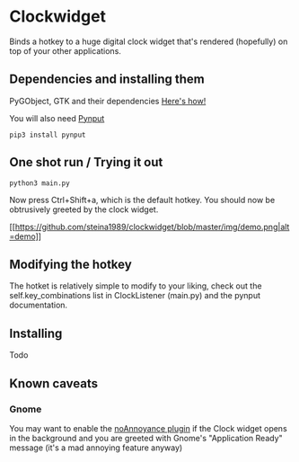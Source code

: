# Clockwidget

Binds a hotkey to a huge digital clock widget that's rendered (hopefully) on top of your other applications.

## Dependencies and installing them
PyGObject, GTK and their dependencies
[Here's how!](https://pygobject.readthedocs.io/en/latest/etting_started.html#windows-getting-started)

You will also need [Pynput](https://pypi.org/project/pynput/)
```
pip3 install pynput
```

## One shot run / Trying it out
```
python3 main.py
```
Now press Ctrl+Shift+a, which is the default hotkey.
You should now be obtrusively greeted by the clock widget.

[[https://github.com/steina1989/clockwidget/blob/master/img/demo.png|alt=demo]]


## Modifying the hotkey
The hotket is relatively simple to modify to your liking, check out the self.key_combinations list in ClockListener (main.py) and the pynput documentation.

## Installing
Todo

## Known caveats
### Gnome
You may want to enable the [noAnnoyance plugin](https://extensions.gnome.org/extension/1236/noannoyance/) if the Clock widget opens in the background and you are greeted with Gnome's "Application Ready" message (it's a mad annoying feature anyway)
